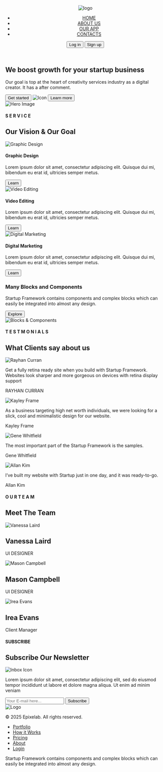 <!doctype html>
<html>
<head>
<meta charset="UTF-8">
<meta name="viewport" content="width=device-width, initial-scale=1.0">
<link href="./output.css" rel="stylesheet">
</head>
<body>
<!-- Header -->
<header class="mt-5 flex flex-col md:flex-row justify-between items-center gap-4">
<!-- Left Logo + Menu -->
<div class="flex flex-col md:flex-row items-center gap-6">
<!-- Logo -->
<img class="cursor-pointer w-32" src="./image/im1.png" alt="logo">

<!-- Menu -->
<ul class="flex flex-col md:flex-row gap-4 md:gap-6 font-semibold text-center">
<li><a href="#" class="hover:text-orange-500 transition">HOME</a></li>
<li><a href="#" class="hover:text-orange-500 transition">ABOUT US</a></li>
<li><a href="#" class="hover:text-orange-500 transition">OUR APP</a></li>
<li><a href="#" class="hover:text-orange-500 transition">CONTACTS</a></li>
</ul>
</div>
<!-- Right Buttons -->
<div class="flex gap-4 mt-4 md:mt-0">
<button class="font-semibold px-4 py-2  rounded-lg cursor-pointer hover:bg-gray-100 transition">  Log in
</button>
<button class="bg-orange-500 px-4 py-2 rounded-xl w-28 font-semibold text-white cursor-pointer hover:bg-orange-600 transition">
Sign up
</button>
</div>

</header>

<!-- Hero Section -->
<section class="mt-10 px-4 md:px-8">
<div class="flex flex-col md:flex-row items-center justify-between gap-6">
<!-- Text Content -->
<div class="md:w-1/2">
<h1 class="text-3xl md:text-5xl font-bold mb-4">We boost growth for your startup business</h1>
<p class="font-semibold mb-6 text-gray-700">Our goal is top at the heart of creativity services industry as a digital creator. It has a after comment.</p>
<div class="flex flex-wrap items-center gap-4">
<button class=" bg-orange-500 hover:bg-orange-600 transition text-white font-semibold px-6 py-2 rounded-xl cursor-pointer">Get started</button>
<img class="w-10 h-10" src="./image/icon2.png" alt="Icon">
<button class="font-semibold hover:text-orange-500 transition cursor-pointer">Learn more</button>
</div>
</div>

<!-- Image -->
<div class="md:w-1/2 flex justify-center">
<img class="w-64 md:w-96 h-auto rounded-xl shadow-lg" src="./image/p1.jpg" alt="Hero Image">
</div>
</div>
</section>

<!-- Services Section -->
<section class="mt-20 px-4 md:px-8">
<h4 class="text-gray-400 text-center font-semibold mb-2">S E R V I C E</h4>
<h2 class="text-2xl md:text-3xl text-center font-bold mb-12">Our Vision & Our Goal</h2>

<div class="grid grid-cols-1 md:grid-cols-3 gap-8">
<!-- Service 1 -->
<div class="p-4 rounded-2xl shadow-2xl hover:shadow-orange-300 transition hover:-translate-y-2">
<img class="w-12 h-12 mx-auto mb-4" src="./image/increase(1).png" alt="Graphic Design">
<h4 class="font-semibold text-xl text-center mb-2">Graphic Design</h4>
<p class="text-gray-600 mb-4 text-center">Lorem ipsum dolor sit amet, consectetur adipiscing elit. Quisque dui mi, bibendum eu erat id, ultricies semper metus.</p>
<button class="bg-orange-500 hover:bg-orange-600 text-white cursor-pointer font-semibold w-full py-2 rounded-xl transition">Learn</button>
</div>

<!-- Service 2 -->
<div class="p-4 rounded-2xl shadow-2xl hover:shadow-orange-300 transition hover:-translate-y-2">
<img class="w-12 h-12 mx-auto mb-4" src="./image/video.png" alt="Video Editing">
<h4 class="font-semibold text-xl text-center mb-2">Video Editing</h4>
<p class="text-gray-600 mb-4 text-center">Lorem ipsum dolor sit amet, consectetur adipiscing elit. Quisque dui mi, bibendum eu erat id, ultricies semper metus.</p>
<button class="bg-orange-500 hover:bg-orange-600 text-white cursor-pointer font-semibold w-full py-2 rounded-xl transition">Learn</button>
</div>
<!-- Service 3 -->
<div class="p-4 rounded-2xl shadow-2xl hover:shadow-orange-300 transition hover:-translate-y-2">
<img class="w-12 h-12 mx-auto mb-4" src="./image/file-bar-graph-fill.png" alt="Digital Marketing">
<h4 class="font-semibold text-xl text-center mb-2">Digital Marketing</h4>
<p class="text-gray-600 mb-4 text-center">Lorem ipsum dolor sit amet, consectetur adipiscing elit. Quisque dui mi, bibendum eu erat id, ultricies semper metus.</p>
<button class="bg-orange-500 hover:bg-orange-600 text-white cursor-pointer font-semibold w-full py-2 rounded-xl transition">Learn</button>
</div>
</div>
</section>
<!-- 2nd Service Section -->
<section class="mt-20 px-4 md:px-8">
<div class="flex flex-col md:flex-row items-center gap-8">
<!-- Text Content -->
<div class="md:w-1/2">
<h3 class="text-purple-400 font-semibold text-2xl mb-4">Many Blocks and Components</h3>
<p class="text-gray-400 mb-6">Startup Framework contains components and complex blocks which can easily be integrated into almost any design.</p>
<button class=" cursor-pointer border border-gray-500 text-purple-400 font-semibold px-6 py-2 rounded-3xl hover:bg-purple-50 transition">Explore</button>
</div>
<!-- Image -->
<div class="md:w-1/2">
<img class="w-200 h-80 rounded-2xl shadow-lg" src="./image/pp1.jpg" alt="Blocks & Components">
</div>
</div>
</section>

<!-- Testimonials Section -->
<section class="mt-20 px-4 md:px-8">
<h4 class="text-gray-400 text-center font-semibold mb-2">T E S T M O N I A L S</h4>
<h1 class="text-2xl md:text-3xl font-semibold text-center mb-12">What Clients say about us</h1>

<div class="grid grid-cols-1 md:grid-cols-2 gap-8">
<!-- Testimonial 1 -->
<div class="flex flex-col md:flex-row items-start gap-4 p-4 rounded-xl shadow-md hover:shadow-orange-300 transition">
<img class="w-20 h-20 rounded-2xl" src="./image/p5.jpg" alt="Rayhan Curran">
<div>
<p class="text-gray-700 mb-2">Get a fully retina ready site when you build with Startup Framework. Websites look sharper and more gorgeous on devices with retina display support</p>
<p class="text-gray-500 font-semibold">RAYHAN CURRAN</p>
</div>
</div>

<!-- Testimonial 2 -->
<div class="flex flex-col md:flex-row items-start gap-4 p-4 rounded-xl shadow-md hover:shadow-orange-300 transition">
<img class="w-20 h-20 rounded-2xl" src="./image/p6.jpg" alt="Kayley Frame">
<div>
<p class="text-gray-700 mb-2">As a business targeting high net worth individuals, we were looking for a slick, cool and minimalistic design for our website.</p>
<p class="text-gray-500 font-semibold">Kayley Frame</p>
</div>
</div>
<!-- Testimonial 3 -->
<div class="flex flex-col md:flex-row items-start gap-4 p-4 rounded-xl shadow-md hover:shadow-orange-300 transition">
<img class="w-20 h-20 rounded-2xl" src="./image/p8.jpg" alt="Gene Whitfield">
<div>
<p class="text-gray-700 mb-2">The most important part of the Startup Framework is the samples.</p>
<p class="text-gray-500 font-semibold">Gene Whitfield</p>
</div>
</div>
<!-- Testimonial 4 -->
<div class="flex flex-col md:flex-row items-start gap-4 p-4 rounded-xl shadow-md hover:shadow-orange-300 transition">
<img class="w-20 h-20 rounded-2xl" src="./image/p10.jpg" alt="Allan Kim">
<div>
<p class="text-gray-700 mb-2">I’ve built my website with Startup just in one day, and it was ready-to-go.</p>
<p class="text-gray-500 font-semibold">Allan Kim</p>
</div>
</div>
</div>
</section>
<!-- Our Team Section -->
<section class="mt-20 px-4 md:px-8">
<div class="text-center mb-12">
<h4 class="text-gray-400">O U R  T E A M</h4>
<h1 class="text-3xl font-semibold mt-4">Meet The Team</h1>
</div>
<div class="grid grid-cols-1 sm:grid-cols-2 lg:grid-cols-3 gap-8">
<!-- Team Member 1 -->
<div class="bg-white border border-gray-200 rounded-xl shadow-sm text-center p-6 shadow-md hover:shadow-orange-300 transition">
<img class="w-24 h-24 mx-auto mb-4 rounded-full object-cover" src="./image/p2.jpg" alt="Vanessa Laird" />
<h2 class="text-lg font-semibold text-gray-800">Vanessa Laird</h2>
<p class="text-xs text-gray-500 tracking-widest mt-2">UI DESIGNER</p>
<div class="w-full mt-6 border-t border-gray-200"></div>
</div>
<!-- Team Member 2 -->
<div class="bg-white border border-gray-200 rounded-xl shadow-sm text-center p-6 shadow-md hover:shadow-orange-300 transition">
<img class="w-24 h-24 mx-auto mb-4 rounded-full object-cover" src="./image/p3.jpg" alt="Mason Campbell" />
<h2 class="text-lg font-semibold text-gray-800">Mason Campbell</h2>
<p class="text-xs text-gray-500 tracking-widest mt-2">UI DESIGNER</p>
<div class="w-full mt-6 border-t border-gray-200"></div>
</div>
<!-- Team Member 3 -->
<div class="bg-white border border-gray-200 rounded-xl shadow-sm text-center p-6 shadow-md hover:shadow-orange-300 transition">
<img class="w-24 h-24 mx-auto mb-4 rounded-full object-cover" src="./image/p4.jpg" alt="Irea Evans" />
<h2 class="text-lg font-semibold text-gray-800">Irea Evans</h2>
<p class="text-xs text-gray-500 tracking-widest mt-2">Client Manager</p>
<div class="w-full mt-6 border-t border-gray-200"></div>
</div>
</div>
</section>
<!-- Subscribe Newsletter Section -->
<section class="mt-20 px-4 md:px-8">
<div class="text-center mb-12">
<h4 class="text-gray-400">SUBSCRIBE</h4>
<h1 class="text-3xl font-semibold mt-4">Subscribe Our Newsletter</h1>
</div>
<div class="flex flex-col lg:flex-row justify-between items-center gap-10 lg:gap-16">
<!-- Left Image -->
<div class="w-full lg:w-1/3 flex justify-center">
<img src="./image/inbox icon.jpg" alt="Inbox Icon" class="w-40 h-40 object-contain">
</div>
<!-- Form Section -->
<div class="w-full lg:w-2/3">
<p class="font-semibold mb-6">Lorem ipsum dolor sit amet, consectetur adipiscing elit, sed do eiusmod tempor incididunt ut labore et dolore magna aliqua. Ut enim ad minim veniam</p>
<div class="flex flex-col sm:flex-row gap-4">
<input type="email" placeholder="Your E-mail here..." class="flex-1 border border-gray-400 rounded-full h-12 px-4 text-lg focus:outline-none focus:ring-2 focus:ring-orange-400 transition">
<button 
type="submit" class="bg-orange-500 text-white cursor-pointer font-semibold rounded-full h-12 px-6 hover:bg-orange-600 transition">
Subscribe</button>
</div>
</div>
</div>
</section>
<!-- Footer Start -->
<footer class="mt-16 px-4 md:px-8">
<div class="flex flex-col lg:flex-row justify-between items-center gap-6 lg:gap-0">
<!-- Left: Logo + Copyright -->
<div class="flex flex-col sm:flex-row items-center gap-3 lg:gap-6">
<img src="./image/im1.png" alt="Logo" class="w-28 h-auto">
<p class="text-purple-800 font-semibold text-center sm:text-left">© 2025 Epixelab. All rights reserved.</p>
</div>
<!-- Right: Links -->
<ul class="flex flex-wrap justify-center lg:justify-end items-center gap-4 lg:gap-6 font-semibold text-purple-800">
<li><a href="#" class="hover:text-orange-500 transition">Portfolio</a></li>
<li><a href="#" class="hover:text-orange-500 transition">How it Works</a></li>
<li><a href="#" class="hover:text-orange-500 transition">Pricing</a></li>
<li><a href="#" class="hover:text-orange-500 transition">About</a></li>
<li><a href="#" class="hover:text-orange-500 transition">Login</a></li>
</ul>
</div>
<div class="border-t border-gray-200 mt-10"></div>
<p class="mt-6 text-gray-400 text-center mb-6">Startup Framework contains components and complex blocks which can easily be integrated into almost any design.</p>
</footer>

</body>
</html>
